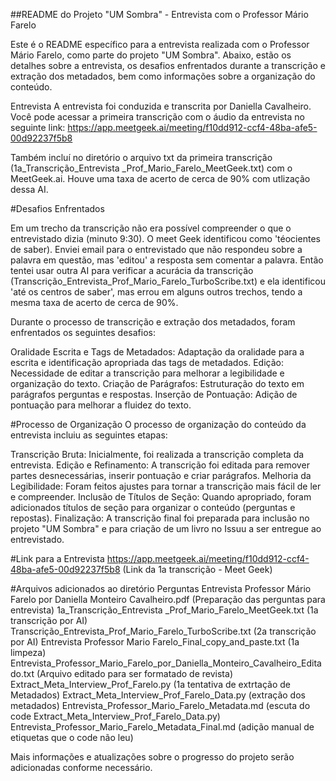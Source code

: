 ##README do Projeto "UM Sombra" - Entrevista com o Professor Mário Farelo

Este é o README específico para a entrevista realizada com o Professor Mário Farelo, como parte do projeto "UM Sombra". Abaixo, estão os detalhes sobre a entrevista, os desafios enfrentados durante a transcrição e extração dos metadados, bem como informações sobre a organização do conteúdo.

Entrevista
A entrevista foi conduzida e transcrita por Daniella Cavalheiro. Você pode acessar a primeira transcrição com o áudio da entrevista no seguinte link:
https://app.meetgeek.ai/meeting/f10dd912-ccf4-48ba-afe5-00d92237f5b8

Também incluí no diretório o arquivo txt da primeira transcrição (1a_Transcrição_Entrevista _Prof_Mario_Farelo_MeetGeek.txt) com o MeetGeek.ai. Houve uma taxa de acerto de cerca de 90% com utlização dessa AI.

#Desafios Enfrentados

Em um trecho da transcrição não era possível compreender o que o entrevistado dizia (minuto 9:30). O meet Geek identificou como 'téocientes de saber). Enviei email para o entrevistado que não respondeu sobre a palavra em questão, mas 'editou' a resposta sem comentar a palavra. Então tentei usar outra AI para verificar a acurácia da transcrição (Transcrição_Entrevista_Prof_Mario_Farelo_TurboScribe.txt) e ela identificou 'até os centros de saber', mas errou em alguns outros trechos, tendo a mesma taxa de acerto de cerca de 90%.

Durante o processo de transcrição e extração dos metadados, foram enfrentados os seguintes desafios:

Oralidade Escrita e Tags de Metadados: Adaptação da oralidade para a escrita e identificação apropriada das tags de metadados.
Edição: Necessidade de editar a transcrição para melhorar a legibilidade e organização do texto.
Criação de Parágrafos: Estruturação do texto em parágrafos perguntas e respostas.
Inserção de Pontuação: Adição de pontuação para melhorar a fluidez do texto.

#Processo de Organização
O processo de organização do conteúdo da entrevista incluiu as seguintes etapas:

Transcrição Bruta: Inicialmente, foi realizada a transcrição completa da entrevista.
Edição e Refinamento: A transcrição foi editada para remover partes desnecessárias, inserir pontuação e criar parágrafos.
Melhoria da Legibilidade: Foram feitos ajustes para tornar a transcrição mais fácil de ler e compreender.
Inclusão de Títulos de Seção: Quando apropriado, foram adicionados títulos de seção para organizar o conteúdo (perguntas e repostas).
Finalização: A transcrição final foi preparada para inclusão no projeto "UM Sombra" e para criação de um livro no Issuu a ser entregue ao entrevistado.

#Link para a Entrevista
https://app.meetgeek.ai/meeting/f10dd912-ccf4-48ba-afe5-00d92237f5b8 (Link da 1a transcrição - Meet Geek)

#Arquivos adicionados ao diretório
Perguntas Entrevista Professor Mário Farelo por Daniella Monteiro Cavalheiro.pdf (Preparação das perguntas para entrevista)
1a_Transcrição_Entrevista _Prof_Mario_Farelo_MeetGeek.txt (1a transcrição por AI)
Transcrição_Entrevista_Prof_Mario_Farelo_TurboScribe.txt (2a transcrição por AI)
Entrevista Professor Mario Farelo_Final_copy_and_paste.txt (1a limpeza)
Entrevista_Professor_Mario_Farelo_por_Daniella_Monteiro_Cavalheiro_Editado.txt (Arquivo editado para ser formatado de revista)
Extract_Meta_Interview_Prof_Farelo.py (1a tentativa de extrtação de Metadados)
Extract_Meta_Interview_Prof_Farelo_Data.py (extração dos metadados)
Entrevista_Professor_Mario_Farelo_Metadata.md (escuta do code Extract_Meta_Interview_Prof_Farelo_Data.py)
Entrevista_Professor_Mario_Farelo_Metadata_Final.md (adição manual de etiquetas que o code não leu)


Mais informações e atualizações sobre o progresso do projeto serão adicionadas conforme necessário.

